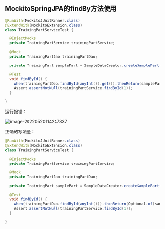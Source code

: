 ## MockitoSpringJPA的findBy方法使用

```java
@RunWith(MockitoJUnitRunner.class)
@ExtendWith(MockitoExtension.class)
class TrainingPartServiceTest {

  @InjectMocks
  private TrainingPartService trainingPartService;

  @Mock
  private TrainingPartDao trainingPartDao;

  private TrainingPart samplePart = SampleDataCreator.createSamplePart();

  @Test
  void findById() {
    when(trainingPartDao.findById(anyInt()).get()).thenReturn(samplePart);
    Assert.assertNotNull(trainingPartService.findById(1));
  }

}
```

运行报错：

![image-20220520114247337](https://cdn.jsdelivr.net/gh/Brandoooon/myBlog/docs/Spring/img/image-20220520114247337.png)

正确的写法是：

```java
@RunWith(MockitoJUnitRunner.class)
@ExtendWith(MockitoExtension.class)
class TrainingPartServiceTest {

  @InjectMocks
  private TrainingPartService trainingPartService;

  @Mock
  private TrainingPartDao trainingPartDao;

  private TrainingPart samplePart = SampleDataCreator.createSamplePart();

  @Test
  void findById() {
    when(trainingPartDao.findById(anyInt())).thenReturn(Optional.of(samplePart));
    Assert.assertNotNull(trainingPartService.findById(1));
  }

}
```


